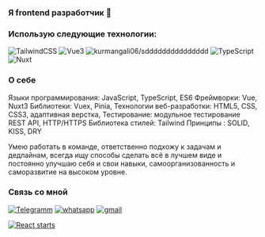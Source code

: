 ### Я frontend разработчик 👋


### Использую следующие технологии:
![TailwindCSS](https://img.shields.io/badge/-TailwindCSS-090909??style=for-the-badge&logo=TailwindCSS)
![Vue3](https://img.shields.io/badge/-Vue3-090909??style=for-the-badge&logo=vue3)
![kurmangali06/sddddddddddddddd](https://img.shields.io/badge/-Javascript-000??style=for-the-badge&logo=JavaScript)
![TypeScript](https://img.shields.io/badge/-TypeScript-090909??style=for-the-badge&logo=TypeScript)
![Nuxt](https://img.shields.io/badge/-Nuxt-090909??style=for-the-badge&logo=Nuxt.js)


### О себе
Языки программирования: JavaScript, TypeScript, ES6
Фреймворки: Vue, Nuxt3
Библиотеки: Vuex, Pinia,
Технологии веб-разработки: HTML5, CSS, CSS3, адаптивная верстка,
Тестирование: модульное тестирование
REST API, HTTP/HTTPS
Библиотека стилей: Tailwind
Принципы : SOLID, KISS, DRY

Умею работать в команде, ответственно подхожу к задачам и дедлайнам, всегда ищу способы сделать всё в лучшем виде и постоянно улучшаю себя и свои навыки, самоорганизованность и саморазвитие на высоком уровне.

### Связь со мной
[![Telegramm](https://img.shields.io/badge/-Telegramm-090909??style=for-the-badge&logo=Telegram)](https://t.me/Kurmangali_kusainoff)
[![whatsapp](https://img.shields.io/badge/-whatsapp-090909??style=for-the-badge&logo=whatsapp)](https://wa.me/87021930368)
[![gmail](https://img.shields.io/badge/-gmail-090909??style=for-the-badge&logo=gmail)](https://mail.google.com/mail/u/0/#inbox)

[![React starts](https://github-readme-stats.vercel.app/api?username=kurmangali06)](https://github-readme-stats)
